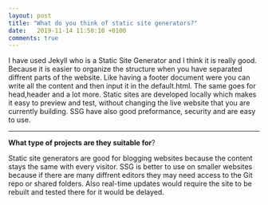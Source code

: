 ```yaml
---
layout: post
title: "What do you think of static site generators?"
date:   2019-11-14 11:50:10 +0100
comments: true
---
```


I have used Jekyll who is a Static Site Generator and I think it is really good. Because it is easier to organize the structure when you have separated diffrent parts of the website. Like having a footer document were you can write all the content and then input it in the default.html. The same goes for head,header and a lot more. Static sites are developed locally which makes it easy to preview and test, without changing the live website that you are currently building. SSG have also good preformance, security and are easy to use.

<hr>

  **What type of projects are they suitable for**?

 Static site generators are good for blogging websites because the content stays the same with every visitor. SSG is better to use on smaller websites because if there are many diffrent editors they may need access to the Git repo or shared folders. Also real-time updates would require the site to be rebuilt and tested there for it would be delayed.

